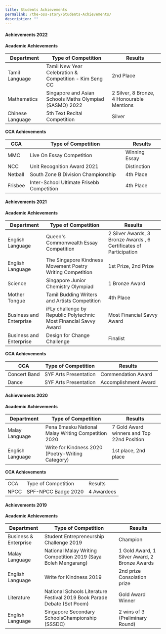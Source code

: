 ```yaml
---
title: Students Achievements
permalink: /the-oss-story/Students-Achievements/
description: ""
---
```

#### Achievements 2022


  

**Academic Achievements**

| Department        | Type of Competition                                      | Results                                    |
|-------------------|----------------------------------------------------------|--------------------------------------------|
| Tamil Language    | Tamil New Year Celebration & Competition - Kim Seng CC   | 2nd Place                                  |
|  Mathematics      | Singapore and Asian Schools Maths Olympiad (SASMO) 2022  | 2 Silver, 8 Bronze, 4 Honourable Mentions  |
| Chinese Language  | 5th Text Recital Competition                             | Silver                                     |

**CCA Achievements**

| CCA      | Type of Competition                        | Results       |
|----------|--------------------------------------------|---------------|
| MMC      | Live On Essay Competition                  | Winning Essay |
| NCC      | Unit Recognition Award 2021                | Distinction   |
| Netball  | South Zone B Division Championship         | 4th Place     |
| Frisbee  | Inter-School Ultimate Frisebb Competition  | 4th Place     |

#### Achievements 2021  

  

**Academic Achievements**

| Department              | Type of Competition                                                | Results                                                        |
|-------------------------|--------------------------------------------------------------------|----------------------------------------------------------------|
| English Language        | Queen's Commonwealth Essay Competition                             | 2 Silver Awards, 3 Bronze Awards , 6 Certificates of Participation |
| English Language        | The Singapore Kindness Movement Poetry Writing Competition         | 1st Prize, 2nd Prize                                            |
| Science                 |  Singapore Junior Chemistry   Olympiad                             | 1 Bronze Award                                                 |
| Mother Tongue           | Tamil Budding Writers and Artists Competition                      | 4th Place                                                      |
| Business and Enterprise | iFLy challenge by Republic Polytechnic Most Financial Savvy Award  | Most Financial Savvy Award                                     |
| Business and Enterprise | Design for Change Challenge                                        | Finalist                                                       |

**CCA Achievements**

| CCA          | Type of Competition   | Results              |
|--------------|-----------------------|----------------------|
| Concert Band | SYF Arts Presentation | Commendation Award   |
| Dance        | SYF Arts Presentation | Accomplishment Award |

#### Achievements 2020


  
**Academic Achievements**

| Department        | Type of Competition                                  | Results                                    |
|-------------------|------------------------------------------------------|--------------------------------------------|
|  Malay Language   | Pena Emasku National Malay Writing Competition 2020  | 7 Gold Award winners and Top 22nd Position |
|  English Language | Write for Kindness 2020 (Poetry-Writing Category)    | 1st place, 2nd place                 |

**CCA Achievements**

|       |                       |                         |
|-------|-----------------------|-------------------------|
| CCA   | Type of Competition   |   Results               |
|  NPCC |   SPF-NPCC Badge 2020 |              4 Awardees |

#### Achievements 2019

**Academic Achievements**

| Department             | Type of Competition                                                                   |       Results                                                 |
|------------------------|---------------------------------------------------------------------------------------|---------------------------------------------------------------|
|  Business & Enterprise | Student Entrepreneurship Challenge 2019                                               |       Champion                                                |
|  Malay Language        | National Malay Writing Competition 2019 (Saya Boleh Mengarang)                        |       1 Gold Award,       1 Silver Award,       2 Bronze Awards |
|  English Language      | Write for Kindness 2019                                                               |       2nd prize       Consolation prize                       |
|  Literature            | National Schools Literature Festival 2019  Book Parade  Debate (Set Poem)             |               Gold Award        Winner                        |
|  English Language      | Singapore Secondary SchoolsChampionship (SSSDC)                                       |       2 wins of 3        (Preliminary Round)                  |